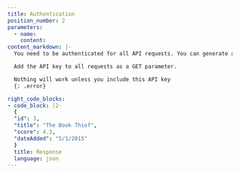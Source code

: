 ```yaml
---
title: Authentication
position_number: 2
parameters:
  - name:
    content:
content_markdown: |-
  You need to be authenticated for all API requests. You can generate an API key in your developer dashboard.

  Add the API key to all requests as a GET parameter.

  Nothing will work unless you include this API key
  {: .error}

right_code_blocks:
- code_block: |2-
  {
  "id": 3,
  "title": "The Book Thief",
  "score": 4.3,
  "dateAdded": "5/1/2015"
  }
  title: Response
  language: json
---
```

